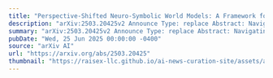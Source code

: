 ```yaml
---
title: "Perspective-Shifted Neuro-Symbolic World Models: A Framework for Socially-Aware Robot Navigation"
description: "arXiv:2503.20425v2 Announce Type: replace Abstract: Navigating in environments alongside humans requires agents to reason under uncertainty and account for the beliefs and intentions of those around them. Under a sequential decision-making framework, egocentric navigation can naturally be represented as a Markov Decision Process (MDP). However, social navigation additionally requires reasoning about the hidden beliefs of others, inherently leading to a Partially Observable Markov Decision Process (POMDP), where agents lack direct access to others' mental states. Inspired by Theory of Mind and Epistemic Planning, we propose (1) a neuro-symbolic model-based reinforcement learning architecture for social navigation, addressing the challenge of belief tracking in partially observable environments; and (2) a perspective-shift operator for belief estimation, leveraging recent work on Influence-based Abstractions (IBA) in structured multi-agent settings."
summary: "arXiv:2503.20425v2 Announce Type: replace Abstract: Navigating in environments alongside humans requires agents to reason under uncertainty and account for the beliefs and intentions of those around them. Under a sequential decision-making framework, egocentric navigation can naturally be represented as a Markov Decision Process (MDP). However, social navigation additionally requires reasoning about the hidden beliefs of others, inherently leading to a Partially Observable Markov Decision Process (POMDP), where agents lack direct access to others' mental states. Inspired by Theory of Mind and Epistemic Planning, we propose (1) a neuro-symbolic model-based reinforcement learning architecture for social navigation, addressing the challenge of belief tracking in partially observable environments; and (2) a perspective-shift operator for belief estimation, leveraging recent work on Influence-based Abstractions (IBA) in structured multi-agent settings."
pubDate: "Wed, 25 Jun 2025 00:00:00 -0400"
source: "arXiv AI"
url: "https://arxiv.org/abs/2503.20425"
thumbnail: "https://raisex-llc.github.io/ai-news-curation-site/assets/arxiv.png"
---
```


